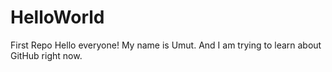 # HelloWorld
First Repo
Hello everyone! My name is Umut. And I am trying to learn about GitHub right now.

